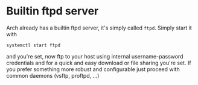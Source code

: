 # Builtin ftpd server
Arch already has a builtin ftpd server, it's simply called `ftpd`. Simply start it with
```
systemctl start ftpd
```
and you're set, now ftp to your host using internal username-password credentials and for a quick and easy download
or file sharing you're set. If you prefer something more robust and configurable just proceed with common daemons
(vsftp, proftpd, ...)
